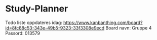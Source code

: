 # Study-Planner

Todo liste oppdateres idag:
https://www.kanbanthing.com/board?id=8fc88c53-343e-49b5-9323-33f3308e9ecd
Board navn: Gruppe 4
Passord: 013579
